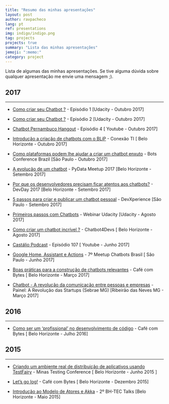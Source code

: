 ```yaml
---
title: "Resumo das minhas apresentações"
layout: post
author: ravpacheco
lang: pt
ref: presentations
img: indigo/indigo.png
tag: projects
projects: true
summary: "Lista das minhas apresentações"
jemoji: ":memo:"
category: project
---
```


Lista de algumas das minhas apresentações. Se tive alguma dúvida sobre qualquer apresentação me envie uma mensagem ;).

<div class="breaker"></div>

## 2017 
-----------------------------

* [Como criar seu Chatbot ?](https://goo.gl/3nJNbh) - Episódio 1 [Udacity - Outubro 2017]

* [Como criar seu Chatbot ?](https://goo.gl/R5YFWd) - Episódio 2 [Udacity - Outubro 2017]

* [Chatbot Pernambuco Hangout](https://www.youtube.com/watch?v=mNaAqBAcW48&t=4s) - Episódio 4 [ Youtube - Outubro 2017]

* [Introdução a criação de chatbots com o BLiP](http://meloeventos.com.br/conexaoti/) - Conexão TI [ Belo Horizonte - Outubro 2017]

* [Como plataformas podem lhe ajudar a criar um chatbot enxuto](https://www.sympla.com.br/bots-brasil-conf__162267?d=rafael-blip) - Bots Conference Brazil [São Paulo - Outubro 2017]

* [A evolução de um chatbot](#) - PyData Meetup 2017 [Belo Horizonte - Setembro 2017]

* [Por que os desenvolvedores precisam ficar atentos aos chatbots?](#) - DevDay 2017 [Belo Horizonte - Setembro 2017]

* [5 passos para criar e publicar um chatbot pessoal](#) - DevXperience [São Paulo - Setembro 2017]

* [Primeiros passos com Chatbots](https://goo.gl/azybbh) - Webinar Udacity [Udacity - Agosto 2017]

* [Como criar um chatbot incrível ?](http://ravpacheco.com/chatbot4devs-apresentacao/) - Chatbot4Devs [ Belo Horizonte - Agosto 2017]

* [Castálio Podcast](https://www.youtube.com/watch?v=UCToxnuNKQo) - Episódio 107 [ Youtube - Junho 2017]

* [Google Home, Assistant e Actions](http://ravpacheco.com/google-home-apresentacao/) - 7º Meetup Chatbots Brasil [ São Paulo - Junho 2017]

* [Boas práticas para a construção de chatbots relevantes](http://ravpacheco.com/boas-praticas-construcao-chatbots/) - Café com Bytes [ Belo Horizonte - Março 2017]

* [Chatbot - A revolução da comunicação entre pessoas e empresas](http://ravpacheco.com/painel-sebrae-apresentacao/) - Painel: A Revolução das Startups (Sebrae MG) [Ribeirão das Neves MG - Março 2017]

## 2016
-----------------------------

* [Como ser um ‘profissional’ no desenvolvimento de código](http://ravpacheco.com/profissional-software/) - Café com Bytes [ Belo Horizonte - Julho 2016]

## 2015
-----------------------------

* [Criando um ambiente real de distribuição de aplicativos usando TestFairy](http://ravpacheco.com/distribuindo-aplicativos-com-testFairy/) - Minas Testing Conference [ Belo Horizonte - Junho 2015 ]

* [Let’s go log!](http://ravpacheco.com/elk-log-apresentacao/) - Café com Bytes [ Belo Horizonte - Dezembro 2015]

* [Introdução ao Modelo de Atores e Akka](http://ravpacheco.com/introducao-akka-apresentacao/) - 2º BH-TEC Talks [Belo Horizonte - Maio 2015]